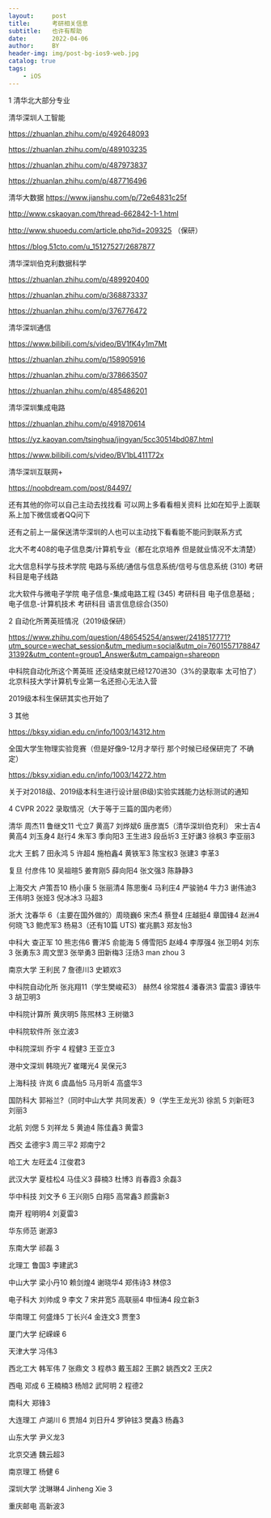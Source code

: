 ```yaml
---
layout:     post
title:      考研相关信息
subtitle:   也许有帮助
date:       2022-04-06
author:     BY
header-img: img/post-bg-ios9-web.jpg
catalog: true
tags:
    - iOS
---
```

1  清华北大部分专业

清华深圳人工智能 

https://zhuanlan.zhihu.com/p/492648093 

https://zhuanlan.zhihu.com/p/489103235

https://zhuanlan.zhihu.com/p/487973837

https://zhuanlan.zhihu.com/p/487716496

清华大数据
https://www.jianshu.com/p/72e64831c25f 

http://www.cskaoyan.com/thread-662842-1-1.html 

http://www.shuoedu.com/article.php?id=209325 （保研）

https://blog.51cto.com/u_15127527/2687877

清华深圳伯克利数据科学

https://zhuanlan.zhihu.com/p/489920400

https://zhuanlan.zhihu.com/p/368873337

https://zhuanlan.zhihu.com/p/376776472

清华深圳通信 

https://www.bilibili.com/s/video/BV1fK4y1m7Mt

https://zhuanlan.zhihu.com/p/158905916

https://zhuanlan.zhihu.com/p/378663507

https://zhuanlan.zhihu.com/p/485486201

 清华深圳集成电路 

https://zhuanlan.zhihu.com/p/491870614

https://yz.kaoyan.com/tsinghua/jingyan/5cc30514bd087.html

https://www.bilibili.com/s/video/BV1bL411T72x

清华深圳互联网+

https://noobdream.com/post/84497/

还有其他的你可以自己主动去找找看 可以网上多看看相关资料 比如在知乎上面联系上加下微信或者QQ问下

还有之前上一届保送清华深圳的人也可以主动找下看看能不能问到联系方式




北大不考408的电子信息类/计算机专业（都在北京培养 但是就业情况不太清楚）

北大信息科学与技术学院 电路与系统/通信与信息系统/信号与信息系统 (310) 考研科目是电子线路


北大软件与微电子学院 电子信息-集成电路工程 (345) 考研科目 电子信息基础 ;         电子信息-计算机技术 考研科目 语言信息综合(350)


2 自动化所菁英班情况（2019级保研）

https://www.zhihu.com/question/486545254/answer/2418517771?utm_source=wechat_session&utm_medium=social&utm_oi=760155717884731392&utm_content=group1_Answer&utm_campaign=shareopn


中科院自动化所这个菁英班 还没结束就已经1270进30（3%的录取率 太可怕了） 北京科技大学计算机专业第一名还担心无法入营 

2019级本科生保研其实也开始了

3 其他

https://bksy.xidian.edu.cn/info/1003/14312.htm

全国大学生物理实验竞赛（但是好像9-12月才举行 那个时候已经保研完了 不确定） 


https://bksy.xidian.edu.cn/info/1003/14272.htm

关于对2018级、2019级本科生进行设计层(B级)实验实践能力达标测试的通知


4 CVPR 2022 录取情况（大于等于三篇的国内老师）

清华 周杰11 鲁继文11  弋立7 黄高7 刘烨斌6 唐彦嵩5（清华深圳伯克利） 宋士吉4 黄高4 刘玉身4 赵行4 朱军3 季向阳3 王生进3 段岳圻3  王好谦3 徐枫3 李亚丽3

北大 王鹤 7 田永鸿 5 许超4 施柏鑫4 黄铁军3 陈宝权3 张建3 李革3

复旦 付彦伟 10 吴祖暄5 姜育刚5 薛向阳4 张文强3 陈静静3

上海交大 卢策吾10 杨小康 5 张丽清4 陈思衡4 马利庄4 严骏驰4 牛力3 谢伟迪3 王伟明3 张娅3 倪冰冰3 马超3 

浙大 沈春华 6（主要在国外做的）周晓巍6 宋杰4 蔡登4  庄越挺4 章国锋4 赵洲4 何晓飞3 鲍虎军3 杨易3（还有10篇 UTS) 崔兆鹏3 郑友怡3

中科大 查正军 10 熊志伟6 曹洋5 俞能海 5 傅雪阳5 赵峰4  李厚强4  张卫明4 刘东3 张勇东3 周文罡3  张举勇3 田新梅3 汪炀3 man zhou 3 

南京大学 王利民 7 詹德川3 史颖欢3

中科院自动化所 张兆翔11（学生樊峻菘3） 赫然4 徐常胜4 潘春洪3 雷震3 谭铁牛3 胡卫明3 

中科院计算所 黄庆明5 陈煕林3 王树徽3

中科院软件所  张立波3

中科院深圳 乔宇 4 程健3 王亚立3

港中文深圳 韩晓光7 崔曙光4 吴保元3 

上海科技 许岚 6 虞晶怡5 马月昕4 高盛华3 

国防科大 郭裕兰?（同时中山大学 共同发表）9（学生王龙光3)  徐凯 5 刘新旺3 刘丽3

北航 刘偲 5 刘祥龙 5 黄迪4 陈佳鑫3 黄雷3 

西交 孟德宇3 周三平2 郑南宁2 

哈工大 左旺孟4 江俊君3 

武汉大学 夏桂松4 马佳义3 薛楠3 杜博3 肖春霞3 余磊3

华中科技 刘文予 6 王兴刚5 白翔5 高常鑫3  颜露新3

南开 程明明4 刘夏雷3 

华东师范 谢源3 

东南大学 祁磊 3 

北理工 鲁国3 李建武3

中山大学 梁小丹10  赖剑煌4 谢晓华4 郑伟诗3  林倞3

电子科大 刘帅成 9 李文 7 宋井宽5  高联丽4 申恒涛4 段立新3 

华南理工 何盛烽5 丁长兴4 金连文3 贾奎3 

厦门大学 纪嵘嵘 6 

天津大学 冯伟3 

西北工大 韩军伟 7 张鼎文 3 程恭3 戴玉超2  王鹏2 姚西文2 王庆2 

西电 邓成 6 王楠楠3 杨旭2 武阿明 2 程德2  

南科大 郑锋3 

大连理工 卢湖川 6 贾旭4 刘日升4  罗钟铉3 樊鑫3 杨鑫3 

山东大学 尹义龙3 

北京交通 魏云超3 

南京理工 杨健 6 

深圳大学 沈琳琳4 Jinheng Xie 3

重庆邮电 高新波3 

